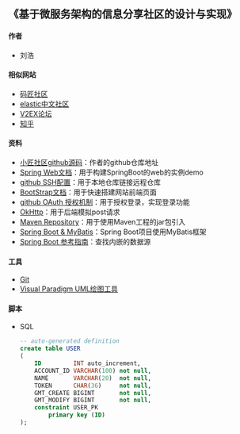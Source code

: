 ## 《基于微服务架构的信息分享社区的设计与实现》

#### 作者
- 刘浩

#### 相似网站
- [码匠社区](http://www.mawen.co/)
- [elastic中文社区](https://elasticsearch.cn/)
- [V2EX论坛](https://www.v2ex.com/t/624147#reply26)
- [知乎](https://www.zhihu.com/)

#### 资料
- [小匠社区github源码](https://github.com/codedrinker/community)：作者的github仓库地址
- [Spring Web文档](https://spring.io/guides/gs/serving-web-content/)：用于构建SpringBoot的web的实例demo
- [github SSH配置](https://developer.github.com/v3/guides/managing-deploy-keys/#deploy-keys)：用于本地仓库链接远程仓库
- [BootStrap文档](https://v3.bootcss.com/getting-started/)：用于快速搭建网站前端页面
- [github OAuth 授权机制](https://developer.github.com/apps/building-oauth-apps/)：用于授权登录，实现登录功能
- [OkHttp](https://square.github.io/okhttp/)：用于后端模拟post请求
- [Maven Repository](https://mvnrepository.com/)：用于使用Maven工程的jar包引入
- [Spring Boot & MyBatis](http://mybatis.org/spring-boot-starter/mybatis-spring-boot-autoconfigure/)：Spring Boot项目使用MyBatis框架
- [Spring Boot 参考指南](https://docs.spring.io/spring-boot/docs/2.0.0.RC1/reference/htmlsingle/#boot-features-embedded-database-support)：查找内嵌的数据源

#### 工具
- [Git](https://git-scm.com/)
- [Visual Paradigm UML绘图工具](https://www.visual-paradigm.com)

#### 脚本
- SQL
    ```sql
    -- auto-generated definition
    create table USER
    (
        ID         INT auto_increment,
        ACCOUNT_ID VARCHAR(100) not null,
        NAME       VARCHAR(20)  not null,
        TOKEN      CHAR(36)     not null,
        GMT_CREATE BIGINT       not null,
        GMT_MODIFY BIGINT       not null,
        constraint USER_PK
            primary key (ID)
    );
    ```



